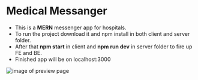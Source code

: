 # Medical Messanger
* This is a __MERN__ messenger app for hospitals.
* To run the project download it and npm install in both client and server folder.
* After that __npm start__ in client and __npm run dev__ in server folder to fire up FE and BE.
* Finished app will be on localhost:3000


![image of preview page](client/assets/preview.png?raw=true "bug picture")